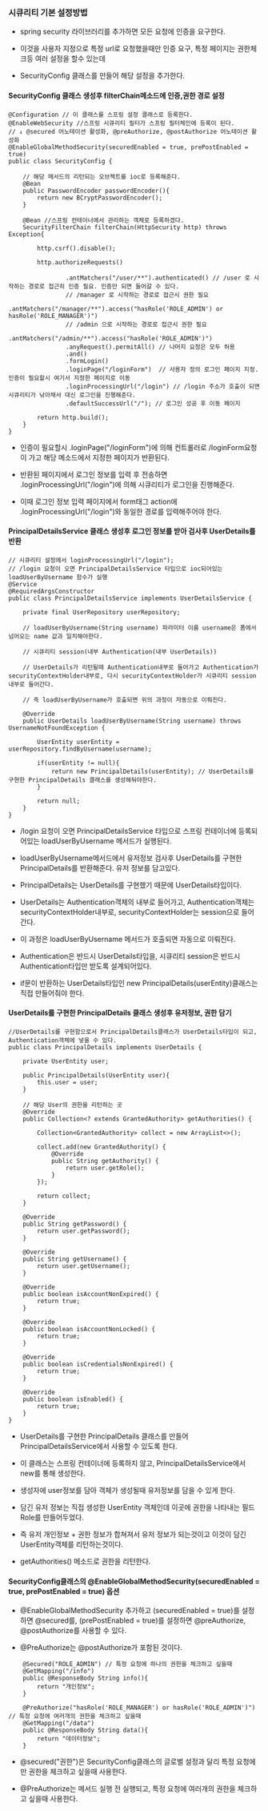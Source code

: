 ### 시큐리티 기본 설정방법

* spring security 라이브러리를 추가하면 모든 요청에 인증을 요구한다.

* 이것을 사용자 지정으로 특정 url로 요청했을때만 인증 요구, 특정 페이지는 권한체크등 여러 설정을 할수 있는데

* SecurityConfig 클래스를 만들어 해당 설정을 추가한다. 

#### SecurityConfig 클래스 생성후 filterChain메소드에 인증,권한 경로 설정

```
@Configuration // 이 클래스를 스프링 설정 클래스로 등록한다.
@EnableWebSecurity //스프링 시큐리티 필터가 스프링 필터체인에 등록이 된다.
// ↓ @secured 어노테이션 활성화, @preAuthorize, @postAuthorize 어노테이션 활성화
@EnableGlobalMethodSecurity(securedEnabled = true, prePostEnabled = true)
public class SecurityConfig {

    // 해당 메서드의 리턴되는 오브젝트를 ioc로 등록해준다.
    @Bean
    public PasswordEncoder passwordEncoder(){
        return new BCryptPasswordEncoder();
    }

    @Bean //스프링 컨테이너에서 관리하는 객체로 등록하겠다.
    SecurityFilterChain filterChain(HttpSecurity http) throws Exception{
    
        http.csrf().disable();
        
        http.authorizeRequests()
        
                .antMatchers("/user/**").authenticated() // /user 로 시작하는 경로로 접근히 인증 필요. 인증만 되면 들어갈 수 있다.
                // /manager 로 시작하는 경로로 접근시 권한 필요
                .antMatchers("/manager/**").access("hasRole('ROLE_ADMIN') or hasRole('ROLE_MANAGER')")
                // /admin 으로 시작하는 경로로 접근시 권한 필요
                .antMatchers("/admin/**").access("hasRole('ROLE_ADMIN')")
                .anyRequest().permitAll() // 나머지 요청은 모두 허용
                .and()
                .formLogin()
                .loginPage("/loginForm")  // 사용자 정의 로그인 페이지 지정. 인증이 필요할시 여기서 지정한 페이지로 이동
                .loginProcessingUrl("/login") // /login 주소가 호출이 되면 시큐리티가 낚아채서 대신 로그인을 진행해준다.
                .defaultSuccessUrl("/"); // 로그인 성공 후 이동 페이지
                
        return http.build();
    }
}
```

* 인증이 필요할시 .loginPage("/loginForm")에 의해 컨트롤러로 /loginForm요청이 가고 해당 메소드에서 지정한 페이지가 반환된다.

* 반환된 페이지에서 로그인 정보를 입력 후 전송하면  .loginProcessingUrl("/login")에 의해 시큐리티가 로그인을 진행해준다.

* 이때 로그인 정보 입력 페이지에서 form태그 action에 .loginProcessingUrl("/login")와 동일한 경로를 입력해주어야 한다.


#### PrincipalDetailsService 클래스 생성후 로그인 정보를 받아 검사후 UserDetails를 반환

```
// 시큐리티 설정에서 loginProcessingUrl("/login");
// /login 요청이 오면 PrincipalDetailsService 타입으로 ioc되어있는 loadUserByUsername 함수가 실행
@Service
@RequiredArgsConstructor
public class PrincipalDetailsService implements UserDetailsService {

    private final UserRepository userRepository;

    // loadUserByUsername(String username) 파라미터 이름 username은 폼에서 넘어오는 name 값과 일치해야한다.
    
    // 시큐리티 session(내부 Authentication(내부 UserDetails))
    
    // UserDetails가 리턴될때 Authentication내부로 들어가고 Authentication가 securityContextHolder내부로, 다시 securityContextHolder가 시큐리티 session 내부로 들어간다.
    
    // 즉 loadUserByUsername가 호출되면 위의 과정이 자동으로 이뤄진다.
    
    @Override
    public UserDetails loadUserByUsername(String username) throws UsernameNotFoundException {

        UserEntity userEntity = userRepository.findByUsername(username);
        
        if(userEntity != null){
            return new PrincipalDetails(userEntity); // UserDetails를 구현한 PrincipalDetails 클래스를 생성해둬야한다.
        }
        
        return null;
    }
}

```

* /login 요청이 오면 PrincipalDetailsService 타입으로 스프링 컨테이너에 등록되어있는 loadUserByUsername 메서드가 실행된다.

* loadUserByUsername메서드에서 유저정보 검사후 UserDetails를 구현한 PrincipalDetails를 반환해준다. 유저 정보를 담고있다.

* PrincipalDetails는 UserDetails를 구현했기 때문에 UserDetails타입이다.

* UserDetails는 Authentication객체의 내부로 들어가고, Authentication객체는 securityContextHolder내부로, securityContextHolder는 session으로 들어간다.

* 이 과정은 loadUserByUsername 메서드가 호출되면 자동으로 이뤄진다.

* Authentication은 반드시 UserDetails타입을, 시큐리티 session은 반드시 Authentication타입만 받도록 설계되어있다.

* if문이 반환하는 UserDetails타입인 new PrincipalDetails(userEntity)클래스는 직접 만들어줘야 한다.


#### UserDetails를 구현한 PrincipalDetails 클래스 생성후 유저정보, 권한 담기

```
//UserDetails를 구현함으로서 PrincipalDetails클래스가 UserDetails타입이 되고, Authentication객체에 넣을 수 있다.
public class PrincipalDetails implements UserDetails {

    private UserEntity user;

    public PrincipalDetails(UserEntity user){
        this.user = user;
    }

    // 해당 User의 권한을 리턴하는 곳
    @Override
    public Collection<? extends GrantedAuthority> getAuthorities() {
    
        Collection<GrantedAuthority> collect = new ArrayList<>();
        
        collect.add(new GrantedAuthority() {
            @Override
            public String getAuthority() {
                return user.getRole();
            }
        });
        
        return collect;
    }

    @Override
    public String getPassword() {
        return user.getPassword();
    }

    @Override
    public String getUsername() {
        return user.getUsername();
    }

    @Override
    public boolean isAccountNonExpired() {
        return true;
    }

    @Override
    public boolean isAccountNonLocked() {
        return true;
    }

    @Override
    public boolean isCredentialsNonExpired() {
        return true;
    }

    @Override
    public boolean isEnabled() {
        return true;
    }
}
```

* UserDetails를 구현한 PrincipalDetails 클래스를 만들어 PrincipalDetailsService에서 사용할 수 있도록 한다.

* 이 클래스는 스프링 컨테이너에 등록하지 않고, PrincipalDetailsService에서 new를 통해 생성한다.

* 생성자에 user정보를 담아 객체가 생성될때 유저정보를 담을 수 있게 한다.

* 담긴 유저 정보는 직접 생성한 UserEntity 객체인데 이곳에 권한을 나타내는 필드 Role를 만들어두었다.

* 즉 유저 개인정보 + 권한 정보가 합쳐져서  유저 정보가 되는것이고 이것이 담긴UserEntity객체를 리턴하는것이다.

* getAuthorities() 메소드로 권한을 리턴한다.


#### SecurityConfig클래스의 @EnableGlobalMethodSecurity(securedEnabled = true, prePostEnabled = true) 옵션

* @EnableGlobalMethodSecurity 추가하고 (securedEnabled = true)를 설정하면  @secured를, (prePostEnabled = true)를 설정하면 @preAuthorize, @postAuthorize를 사용할 수 있다.

* @PreAuthorize는 @postAuthorize가 포함된 것이다.

```
    @Secured("ROLE_ADMIN") // 특정 요청에 하나의 권한을 체크하고 싶을때
    @GetMapping("/info")
    public @ResponseBody String info(){
        return "개인정보";
    }

    @PreAuthorize("hasRole('ROLE_MANAGER') or hasRole('ROLE_ADMIN')") // 특정 요청에 여러개의 권한을 체크하고 싶을때
    @GetMapping("/data")
    public @ResponseBody String data(){
        return "데이터정보";
    }
```    

* @secured("권한")은  SecurityConfig클래스의 글로벌 설정과 달리 특정 요청에만 권한을 체크하고 싶을때 사용한다.

* @PreAuthorize는 메서드 실행 전 실행되고, 특정 요청에 여러개의 권한을 체크하고 싶을때 사용한다.
